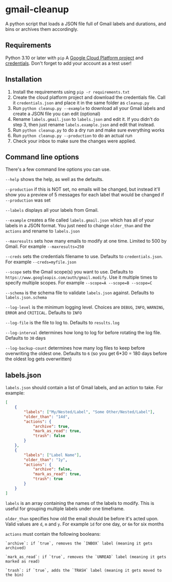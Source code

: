 # gmail-cleanup
A python script that loads a JSON file full of Gmail labels and durations, and bins or archives them accordingly. 

## Requirements
Python 3.10 or later with `pip`
A [Google Cloud Platform project](https://developers.google.com/workspace/guides/create-project) and [credentials](https://developers.google.com/workspace/guides/create-credentials). Don't forget to add your account as a test user!

## Installation
 1. Install the requirements using `pip -r requirements.txt`
 2. Create the cloud platform project and download the credentials file. Call it `credentials.json` and place it in the same folder as `cleanup.py`
 3. Run `python cleanup.py --example` to download all your Gmail labels and create a JSON file you can edit (optional)
 4. Rename `labels.gmail.json` to `labels.json` and edit it. If you didn't do step 3, then just rename `labels.example.json` and edit that instead.
 5. Run `python cleanup.py` to do a dry run and make sure everything works
 6. Run `python cleanup.py --production` to do an actual run
 7. Check your inbox to make sure the changes were applied.

## Command line options
There's a few command line options you can use.

`--help` shows the help, as well as the defaults. 

`--production` if this is NOT set, no emails will be changed, but instead it'll show you a preview of 5 messages for each label that would be changed if `--production` was set

`--labels` displays all your labels from Gmail.

`--example` creates a file called `labels.gmail.json` which has all of your labels in a JSON format. You just need to change `older_than` and the `actions` and rename to `labels.json`

`--maxresults` sets how many emails to modify at one time. Limited to 500 by Gmail. For example `--maxresults=250`

`--creds` sets the credentials filename to use. Defaults to `credentials.json`. For example `--creds=myfile.json`

`--scope` sets the Gmail scope(s) you want to use. Defaults to `https://www.googleapis.com/auth/gmail.modify`. Use it multiple times to specify multiple scopes. For example `--scope=A --scope=B --scope=C`

`--schema` is the schema file to validate `labels.json` against. Defaults to `labels.json.schema`

`--log-level` is the minimum logging level. Choices are `DEBUG`, `INFO`, `WARNING`, `ERROR` and `CRITICAL`. Defaults to `INFO`

`--log-file` is the file to log to. Defaults to `results.log`

`--log-interval` determines how long to log for before rotating the log file. Defaults to `30` days

`--log-backup-count` determines how many log files to keep before overwriting the oldest one. Defaults to `6` (so you get 6*30 = 180 days before the oldest log gets overwritten)

## labels.json

`labels.json` should contain a list of Gmail labels, and an action to take. For example:

```json
[
    {
        "labels": ["My/Nested/Label", "Some Other/Nested/Label"],
        "older_than": "14d",
        "actions": {
            "archive": true,
            "mark_as_read": true,
            "trash": false
        }
    },
    {
        "labels": ["Label Name"],
        "older_than": "1y",
        "actions": {
            "archive": false,
            "mark_as_read": true,
            "trash": true
        }
    }
]
```

`labels` is an array containing the names of the labels to modify. This is useful for grouping multiple labels under one timeframe. 

`older_than` specifies how old the email should be before it's acted upon. Valid values are `d`, `m` and `y`. For example `1d` for one day, or `6m` for six months

`actions` must contain the following booleans:

    `archive`: if `true`, removes the `INBOX` label (meaning it gets archived)

    `mark_as_read`: if `true`, removes the `UNREAD` label (meaning it gets marked as read)

    `trash`: if `true`, adds the `TRASH` label (meaning it gets moved to the bin)

